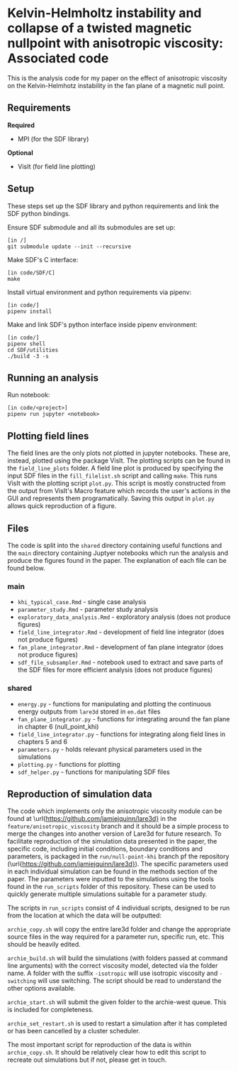 # Kelvin-Helmholtz instability and collapse of a twisted magnetic nullpoint with anisotropic viscosity: Associated code
This is the analysis code for my paper on the effect of anisotropic viscosity on the Kelvin-Helmhotz instability in the fan plane of a magnetic null point.

## Requirements

**Required**
- MPI (for the SDF library)

**Optional**
- VisIt (for field line plotting)

## Setup

These steps set up the SDF library and python requirements and link the SDF python bindings.

Ensure SDF submodule and all its submodules are set up:
```
[in /]
git submodule update --init --recursive
```

Make SDF's C interface:
```
[in code/SDF/C]
make
```

Install virtual environment and python requirements via pipenv:
```
[in code/]
pipenv install
```

Make and link SDF's python interface inside pipenv environment:
```
[in code/]
pipenv shell
cd SDF/utilities
./build -3 -s
```

## Running an analysis

Run notebook:
```
[in code/<project>]
pipenv run jupyter <notebook>
```

## Plotting field lines

The field lines are the only plots not plotted in jupyter notebooks. These are, instead, plotted using the package VisIt. The plotting scripts can be found in the `field_line_plots` folder. A field line plot is produced by specifying the input SDF files in the `fill_filelist.sh` script and calling `make`. This runs VisIt with the plotting script `plot.py`. This script is mostly constructed from the output from VisIt's Macro feature which records the user's actions in the GUI and represents them programatically. Saving this output in `plot.py` allows quick reproduction of a figure.

## Files

The code is split into the `shared` directory containing useful functions and the `main` directory containing Juptyer notebooks which run the analysis and produce the figures found in the paper. The explanation of each file can be found below. 

### main

- `khi_typical_case.Rmd` - single case analysis
- `parameter_study.Rmd` - parameter study analysis
- `exploratory_data_analysis.Rmd` - exploratory analysis (does not produce figures)
- `field_line_integrator.Rmd` - development of field line integrator (does not produce figures)
- `fan_plane_integrator.Rmd` - development of fan plane integrator (does not produce figures)
- `sdf_file_subsampler.Rmd` - notebook used to extract and save parts of the SDF files for more efficient analysis (does not produce figures)

### shared

- `energy.py` - functions for manipulating and plotting the continuous energy outputs from `lare3d` stored in `en.dat` files
- `fan_plane_integrator.py` - functions for integrating around the fan plane in chapter 6 (null_point_khi)
- `field_line_integrator.py` - functions for integrating along field lines in chapters 5 and 6
- `parameters.py` - holds relevant physical parameters used in the simulations
- `plotting.py` - functions for plotting
- `sdf_helper.py` - functions for manipulating SDF files

## Reproduction of simulation data

The code which implements only the anisotropic viscosity module can be found at \url{https://github.com/jamiejquinn/lare3d} in the `feature/anisotropic_viscosity` branch and it should be a simple process to merge the changes into another version of Lare3d for future research. To facilitate reproduction of the simulation data presented in the paper, the specific code, including initial conditions, boundary conditions and parameters, is packaged in the `run/null-point-khi` branch pf the repository (\url{https://github.com/jamiejquinn/lare3d}). The specific parameters used in each individual simulation can be found in the methods section of the paper. The parameters were inputted to the simulations using the tools found in the `run_scripts` folder of this repository. These can be used to quickly generate multiple simulations suitable for a parameter study.

The scripts in `run_scripts` consist of 4 individual scripts, designed to be run from the location at which the data will be outputted:

`archie_copy.sh` will copy the entire lare3d folder and change the appropriate source files in the way required for a parameter run, specific run, etc. This should be heavily edited.

`archie_build.sh` will build the simulations (with folders passed at command line arguments) with the correct viscosity model, detected via the folder name. A folder with the suffix `-isotropic` will use isotropic viscosity and `-switching` will use switching. The script should be read to understand the other options available.

`archie_start.sh` will submit the given folder to the archie-west queue. This is included for completeness.

`archie_set_restart.sh` is used to restart a simulation after it has completed or has been cancelled by a cluster scheduler.

The most important script for reproduction of the data is within `archie_copy.sh`. It should be relatively clear how to edit this script to recreate out simulations but if not, please get in touch.
